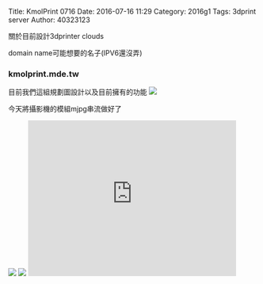 Title: KmolPrint 0716
Date: 2016-07-16 11:29
Category: 2016g1
Tags: 3dprint server
Author: 40323123


關於目前設計3dprinter clouds

<!-- PELICAN_END_SUMMARY -->

domain name可能想要的名子(IPV6還沒弄)
<h3>kmolprint.mde.tw</h3>

目前我們這組規劃圖設計以及目前擁有的功能
<img src="http://i.imgur.com/wjejr6J.jpg?1">

今天將攝影機的模組mjpg串流做好了

<img src="http://i.imgur.com/G9KfFT4.png">

<img src="http://i.imgur.com/P7r3lQb.jpg">

<iframe width="420" height="315" src="https://www.youtube.com/embed/4sK0pn37HAQ" frameborder="0" allowfullscreen></iframe>


